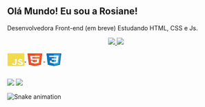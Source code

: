 ## Olá Mundo! Eu sou a Rosiane!

Desenvolvedora Front-end (em breve)
Estudando HTML, CSS e Js.

<div align="center">
  <a href="https://github.com/Ro77costa">
  <img height="180em" src="https://github-readme-stats.vercel.app/api?username=Ro77costa&show_icons=true&theme=dracula&include_all_commits=true&count_private=true"/>
  <img height="180em" src="https://github-readme-stats.vercel.app/api/top-langs/?username=Ro77costa&layout=compact&langs_count=7&theme=dracula"/>
</div>

<div style="display: inline_block"><br>
  <img align="center" alt="Ro77costa-Js" height="30" width="40" src="https://raw.githubusercontent.com/devicons/devicon/master/icons/javascript/javascript-plain.svg">
  <img align="center" alt="Ro77costa-HTML" height="30" width="40" src="https://raw.githubusercontent.com/devicons/devicon/master/icons/html5/html5-original.svg">
  <img align="center" alt="Ro77costa-CSS" height="30" width="40" src="https://raw.githubusercontent.com/devicons/devicon/master/icons/css3/css3-original.svg">
</div>
  
  ##
  
 <div> 
  <a href="https://instagram.com/rosiligadanatech/" target="_blank"><img src="https://img.shields.io/badge/-Instagram-%23E4405F?style=for-the-badge&logo=instagram&logoColor=white" target="_blank"></a>
  <a href="https://www.linkedin.com/in/rosiane-da-costa-49564698/" target="_blank"><img src="https://img.shields.io/badge/-LinkedIn-%230077B5?style=for-the-badge&logo=linkedin&logoColor=white" target="_blank"></a> 
   
   ![Snake animation](https://github.com/Ro77costa/Ro77costa/blob/output/github-contribution-grid-snake.svg)
   
</div>
